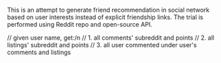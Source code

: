 This is an attempt to generate friend recommendation in social network based on user interests instead of explicit friendship links. The trial is performed using Reddit repo and open-source API.

// given user name, get:/n
// 1. all comments' subreddit and points
// 2. all listings' subreddit and points
// 3. all user commented under user's comments and listings
